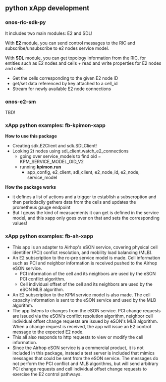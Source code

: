 ## python xApp development

### onos-ric-sdk-py
It includes two main modules: E2 and SDL!

With **E2** module, you can send control messages to the RIC and subscribe/unsubscribe to e2 nodes service model.

With **SDL** module, you can get topology information from the RIC, for entities such as E2 nodes and cells + read and write properties for E2 nodes and cells.
- Get the cells corresponding to the given E2 node ID
- get/set data referenced by key attached to a cell_id
- Stream for newly available E2 node connections

### onos-e2-sm
TBD!


### xApp python examples: fb-kpimon-xapp
**How to use this package**
- Creating sdk.E2Client and sdk.SDLClient!
- Looking 2t nodes using sdl_client.watch_e2_connections  
  - going over service_models to find oid = KPM_SERVICE_MODEL_OID_V2
  - running **kpimon.run**
    - app_config, e2_client, sdl_client, e2_node_id, e2_node, service_model

**How the package works**
- it defines a list of actions and a trigger to establish a subscroption and then periodaclly gethers data from the cells and updates the prometheus gauge endpoint
- But I geuss the kind of measuements it can get is defined in the service model, and this xapp only goes over on that and sets the corresponding values!

### xApp python examples: fb-ah-xapp
- This app is an adapter to Airhop's eSON service, covering physical cell identifier (PCI) confict resolution, and mobility load balancing (MLB).
- An E2 subscription to the rc-pre service model is made. Cell information such as PCI and neighbor information is received pushed to the Airhop eSON service.
  - PCI information of the cell and its neighbors are used by the eSON PCI conflict algorithm.
  - Cell individual offset of the cell and its neighbors are used by the eSON MLB algorithm.
- An E2 subscription to the KPM service model is also made. The cell capacity information is sent to the eSON service and used by the MLB algorithm.
- The app listens to changes from the eSON service. PCI change requests are issued via the eSON's conflict resolution algorithm, neighbor cell individual offset change requests are issued by eSON's MLB algorithm. When a change request is received, the app will issue an E2 control message to the expected E2 node.
- This all also responds to http requests to view or modify the cell information.
- Since the Airhop eSON service is a commercial product, it is not included in this package, instead a test server is included that mimics messages that could be sent from the eSON service. The messages do not perform the PCI conflict and MLB algorithms, but will send arbitrary PCI change requests and cell individual offset change requests to exercise the E2 control pathways.